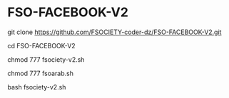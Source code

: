 # FSO-FACEBOOK-V2

git clone https://github.com/FSOCIETY-coder-dz/FSO-FACEBOOK-V2.git

cd FSO-FACEBOOK-V2

chmod 777 fsociety-v2.sh

chmod 777 fsoarab.sh

bash fsociety-v2.sh
